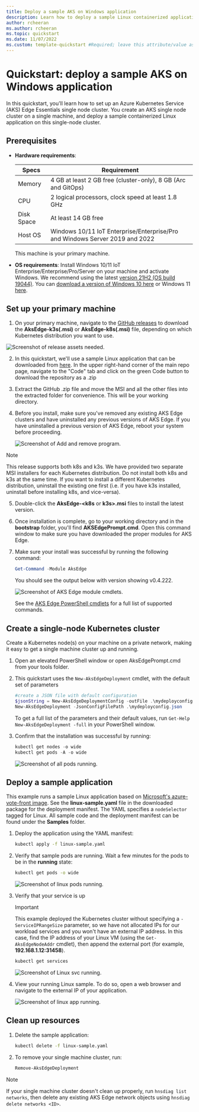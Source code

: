 ```yaml
---
title: Deploy a sample AKS on Windows application
description: Learn how to deploy a sample Linux containerized application on AKS on Windows.
author: rcheeran
ms.author: rcheeran
ms.topic: quickstart
ms.date: 11/07/2022
ms.custom: template-quickstart #Required; leave this attribute/value as-is.
---
```


# Quickstart: deploy a sample AKS on Windows application

In this quickstart, you'll learn how to set up an Azure Kubernetes Service (AKS) Edge Essentials single node cluster. You create an AKS single node cluster on a single machine, and deploy a sample containerized Linux application on this single-node cluster.

## Prerequisites

- **Hardware requirements**:

    | Specs | Requirement |
    | ---------- | --------- |
    | Memory | 4 GB at least 2 GB free (cluster-only), 8 GB (Arc and GitOps) |
    | CPU | 2 logical processors, clock speed at least 1.8 GHz |
    | Disk Space | At least 14 GB free |
    | Host OS | Windows 10/11 IoT Enterprise/Enterprise/Pro and Windows Server 2019 and 2022 |

    This machine is your primary machine.

- **OS requirements**: Install Windows 10/11 IoT Enterprise/Enterprise/Pro/Server on your machine and activate Windows. We recommend using the latest [version 21H2 (OS build 19044)](/windows/release-health/release-information). You can [download a version of Windows 10 here](https://www.microsoft.com/software-download/windows10) or Windows 11 [here](https://www.microsoft.com/software-download/windows11).

## Set up your primary machine

1. On your primary machine, navigate to the [GitHub releases](https://github.com/Azure/aks-edge-utils/releases) to download the **AksEdge-k3s(.msi)** or **AksEdge-k8s(.msi)** file, depending on which Kubernetes distribution you want to use.

 ![Screenshot of release assets needed.](media/aks-edge/aks-edge-release-assets.png)

2. In this quickstart, we'll use a sample Linux application that can be downloaded from [here](https://github.com/aks-edge-utils/tree/aksedge). In the upper right-hand corner of the main repo page, navigate to the "Code" tab and click on the green Code button to download the repository as a .zip

3. Extract the GitHub .zip file and move the MSI and all the other files into the extracted folder for convenience. This will be your working directory.

4. Before you install, make sure you've removed any existing AKS Edge clusters and have uninstalled any previous versions of AKS Edge. If you have uninstalled a previous version of AKS Edge, reboot your system before proceeding.

    ![Screenshot of Add and remove program.](media/aks-edge/aks-edge-uninstall.png)

> [!NOTE]
> This release supports both k8s and k3s. We have provided two separate MSI installers for each Kubernetes distribution. Do not install both k8s and k3s at the same time. If you want to install a different Kubernetes distribution, uninstall the existing one first (i.e. if you have k3s installed, uninstall before installing k8s, and vice-versa).

5. Double-click the **AksEdge-<k8s** or **k3s>.msi** files to install the latest version.

6. Once installation is complete, go to your working directory and in the **bootstrap** folder, you'll find **AKSEdgePrompt.cmd**. Open this command window to make sure you have downloaded the proper modules for AKS Edge.

7. Make sure your install was successful by running the following command:

    ```powershell
    Get-Command -Module AksEdge
    ```

    You should see the output below with version showing v0.4.222.

    ![Screenshot of AKS Edge module cmdlets.](media/aks-edge/aks-edge-modules-installed.png)

    See the [AKS Edge PowerShell cmdlets](./reference/aks-edge-ps/index.md) for a full list of supported commands.

## Create a single-node Kubernetes cluster

Create a Kubernetes node(s) on your machine on a private network, making it easy to get a single machine cluster up and running.

1. Open an elevated PowerShell window or open AksEdgePrompt.cmd from your tools folder.

2. This quickstart uses the `New-AksEdgeDeployment` cmdlet, with the default set of parameters

   ```powershell
   #create a JSON file with default configuration
   $jsonString = New-AksEdgeDeploymentConfig -outFile .\mydeployconfig.json
   New-AksEdgeDeployment -JsonConfigFilePath .\mydeployconfig.json
   ```

   To get a full list of the parameters and their default values, run `Get-Help New-AksEdgeDeployment -full` in your PowerShell window.

3. Confirm that the installation was successful by running:

   ```powershell
   kubectl get nodes -o wide
   kubectl get pods -A -o wide
   ```

   ![Screenshot of all pods running.](media/aks-edge/all-pods-running.png)

## Deploy a sample application

This example runs a sample Linux application based on [Microsoft's azure-vote-front image](https://github.com/microsoft/containerregistry). See the **linux-sample.yaml** file in the downloaded package for the deployment manifest. The YAML specifies a `nodeSelector` tagged for Linux. All sample code and the deployment manifest can be found under the **Samples** folder.

1. Deploy the application using the YAML manifest:

   ```bash
   kubectl apply -f linux-sample.yaml
   ```

2. Verify that sample pods are running. Wait a few minutes for the pods to be in the **running** state:

   ```bash
   kubectl get pods -o wide
   ```

   ![Screenshot of linux pods running.](media/aks-edge/linux-pods-running.png)

3. Verify that your service is up

   > [!IMPORTANT]
   > This example deployed the Kubernetes cluster without specifying a `-ServiceIPRangeSize` parameter, so we have not allocated IPs for our workload services and you won't have an external IP address. In this case, find the IP address of your Linux VM (using the `Get-AksEdgeNodeAddr` cmdlet), then append the external port (for example, **192.168.1.12:31458**).

   ```bash
   kubectl get services
   ```

   ![Screenshot of Linux svc running.](media/aks-edge/linux-svc-running.png)

4. View your running Linux sample. To do so, open a web browser and navigate to the external IP of your application.

   ![Screenshot of linux app running.](media/aks-edge/linux-app-up.png)

## Clean up resources

1. Delete the sample application:

   ```bash
   kubectl delete -f linux-sample.yaml
   ```

2. To remove your single machine cluster, run:

   ```powershell
   Remove-AksEdgeDeployment
   ```

> [!NOTE]
> If your single machine cluster doesn't clean up properly, run `hnsdiag list networks`, then delete any existing AKS Edge network objects using `hnsdiag delete networks <ID>`.

